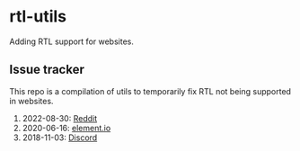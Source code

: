 # rtl-utils
Adding RTL support for websites.

## Issue tracker
This repo is a compilation of utils to temporarily fix RTL not being supported in websites. 

1. 2022-08-30: [Reddit](https://www.reddit.com/r/bugs/comments/x1qdu6/bidirectional_support_for_righttoleft_languages/)
1. 2020-06-16: [element.io](https://github.com/vector-im/element-web/issues/14520)
1. 2018-11-03: [Discord](https://support.discord.com/hc/en-us/community/posts/360030086752-Add-Right-to-Left-RTL-support-to-Discord)
